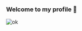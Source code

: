 ### Welcome to my profile 👀

<img align="left" alt="ok" src="https://zaaachos.zaaachos.vercel.app/api?username=zaaachos&show_icons=true&hide_border=true" />

